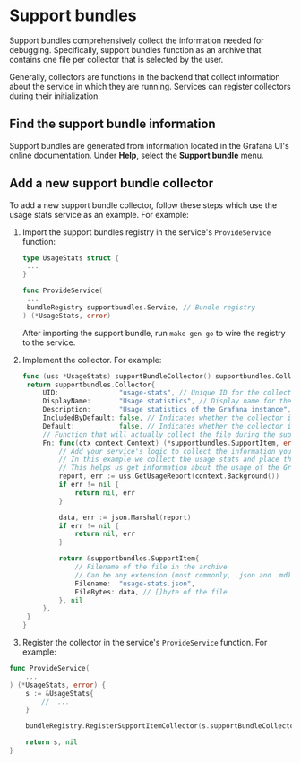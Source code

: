 # Support bundles

Support bundles comprehensively collect the information needed for debugging. Specifically, support bundles function as an archive that contains one file per collector that is selected by the user.

Generally, collectors are functions in the backend that collect information about the service in which they are running. Services can register collectors during their initialization.

## Find the support bundle information

Support bundles are generated from information located in the Grafana UI's online documentation. Under **Help**, select the **Support bundle** menu.

## Add a new support bundle collector

To add a new support bundle collector, follow these steps which use the usage stats service as an example. For example:

1. Import the support bundles registry in the service's `ProvideService` function:
   
   ``` go
   type UsageStats struct {
   	...
   }
   
   func ProvideService(
   	...
   	bundleRegistry supportbundles.Service, // Bundle registry
   ) (*UsageStats, error)
   ```
   
   After importing the support bundle, run `make gen-go` to wire the registry to the service.

2. Implement the collector. For example:
   
   ``` go
   func (uss *UsageStats) supportBundleCollector() supportbundles.Collector {
   	return supportbundles.Collector{
   		UID:               "usage-stats", // Unique ID for the collector
   		DisplayName:       "Usage statistics", // Display name for the collector in the UI
   		Description:       "Usage statistics of the Grafana instance", // Description for the collector in the UI
   		IncludedByDefault: false, // Indicates whether the collector is included by default in the support bundle and can't be deselected. Usually you want this to be false.
   		Default:           false, // Indicates whether the collector is selected by default in the support bundle. User can still deselect it.
   		// Function that will actually collect the file during the support bundle generation.
   		Fn: func(ctx context.Context) (*supportbundles.SupportItem, error) {
   			// Add your service's logic to collect the information you need
   			// In this example we collect the usage stats and place them appropriately in JSON
   			// This helps us get information about the usage of the Grafana instance
   			report, err := uss.GetUsageReport(context.Background())
   			if err != nil {
   				return nil, err
   			}
   
   			data, err := json.Marshal(report)
   			if err != nil {
   				return nil, err
   			}
   
   			return &supportbundles.SupportItem{
   				// Filename of the file in the archive
   				// Can be any extension (most commonly, .json and .md).
   				Filename:  "usage-stats.json",
   				FileBytes: data, // []byte of the file
   			}, nil
   		},
   	}
   }
   ```

3. Register the collector in the service's `ProvideService` function. For example:

<!-- end list -->

``` go
func ProvideService(
    ...
) (*UsageStats, error) {
	s := &UsageStats{
        //	...
	}

	bundleRegistry.RegisterSupportItemCollector(s.supportBundleCollector())

	return s, nil
}
```

